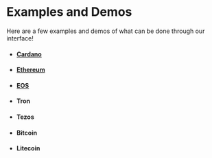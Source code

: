# Examples and Demos


Here are a few examples and demos of what can be done through our interface!

- #### [Cardano]()
- #### [Ethereum]()
- #### [EOS]()
- #### Tron
- #### Tezos
- #### Bitcoin
- #### Litecoin 

